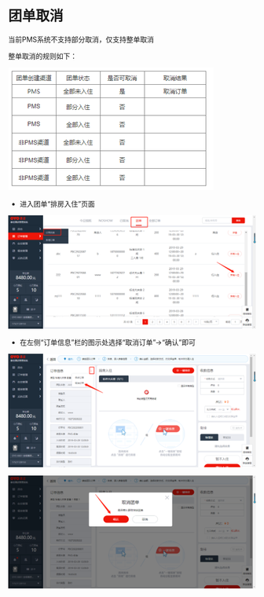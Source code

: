 # 团单取消

当前PMS系统不支持部分取消，仅支持整单取消

整单取消的规则如下：

![](../../../.gitbook/assets/image%20%28738%29.png)

* 进入团单“排房入住”页面

![](../../../.gitbook/assets/image%20%28693%29.png)

* 在左侧“订单信息”栏的图示处选择“取消订单”→“确认”即可

![](../../../.gitbook/assets/image%20%28701%29.png)

![](../../../.gitbook/assets/image%20%28438%29.png)

